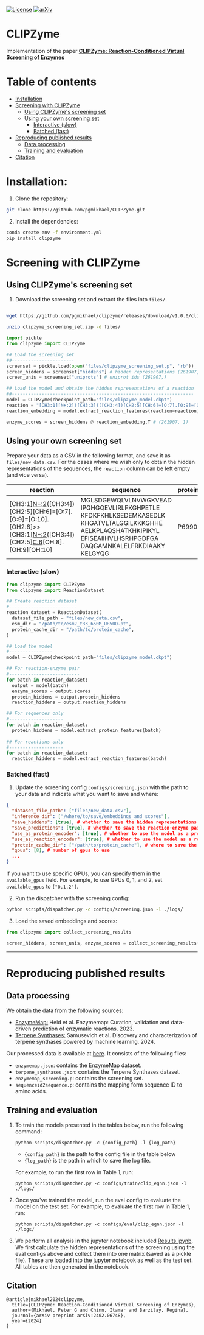 [![License](https://img.shields.io/badge/License-Apache_2.0-blue.svg)](https://github.com/pgmikhael/CLIPZyme/blob/main/LICENSE.txt) 
[![arXiv](https://img.shields.io/badge/arXiv-1234.56789-b31b1b.svg)](https://arxiv.org/abs/2402.06748)
<!-- ![version](https://img.shields.io/badge/version-1.0.2-success) -->

# CLIPZyme

Implementation of the paper [**CLIPZyme: Reaction-Conditioned Virtual Screening of Enzymes**](https://github.com/pgmikhael/CLIPZyme/blob/main/LICENSE.txt)



Table of contents
=================

<!--ts-->
   * [Installation](#installation)
   * [Screening with CLIPZyme](#screening-with-clipzyme)
        * [Using CLIPZyme's screening set](#using-clipzyme's-screening-set)
        * [Using your own screening set](#using-your-own-screening-set)
            * [Interactive (slow)](#interactive-slow)
            * [Batched (fast)](#batched-fast)
   * [Reproducing published results](#reproducing-published-results)
        * [Data processing](#data-processing)
        * [Training and evaluation](#training-and-evaluation)
   * [Citation](#citation)
    
<!--te-->

# Installation:

1. Clone the repository:
```bash
git clone https://github.com/pgmikhael/CLIPZyme.git
```
2. Install the dependencies:
```bash
conda create env -f environment.yml
pip install clipzyme
```

# Screening with CLIPZyme

## Using CLIPZyme's screening set

1. Download the screening set and extract the files into `files/`.

```bash

wget https://github.com/pgmikhael/clipzyme/releases/download/v1.0.0/clipzyme_screening_set.zip

unzip clipzyme_screening_set.zip -d files/
```

```python
import pickle
from clipzyme import CLIPZyme

## Load the screening set
##-----------------------
screenset = pickle.load(open("files/clipzyme_screening_set.p", 'rb'))
screen_hiddens = screenset["hiddens"] # hidden representations (261907, 1280)
screen_unis = screenset["uniprots"] # uniprot ids (261907,)

## Load the model and obtain the hidden representations of a reaction
##-------------------------------------------------------------------
model = CLIPZyme(checkpoint_path="files/clipzyme_model.ckpt")
reaction = "[CH3:1][N+:2]([CH3:3])([CH3:4])[CH2:5][CH:6]=[O:7].[O:9]=[O:10].[OH2:8]>>[CH3:1][N+:2]([CH3:3])([CH3:4])[CH2:5][C:6](=[O:7])[OH:8].[OH:9][OH:10]"
reaction_embedding = model.extract_reaction_features(reaction=reaction) # (1,1280)

enzyme_scores = screen_hiddens @ reaction_embedding.T # (261907, 1)

```

## Using your own screening set

Prepare your data as a CSV in the following format, and save it as `files/new_data.csv`. For the cases where we wish only to obtain the hidden representations of the sequences, the `reaction` column can be left empty (and vice versa).

| reaction | sequence | protein_id | cif |
|----------|----------|------------|-----|
| [CH3:1][N+:2]([CH3:3])([CH3:4])[CH2:5][CH:6]=[O:7].[O:9]=[O:10].[OH2:8]>>[CH3:1][N+:2]([CH3:3])([CH3:4])[CH2:5][C:6](=[O:7])[OH:8].[OH:9][OH:10] |MGLSDGEWQLVLNVWGKVEAD<br>IPGHGQEVLIRLFKGHPETLE<br>KFDKFKHLKSEDEMKASEDLK<br>KHGATVLTALGGILKKKGHHE<br>AELKPLAQSHATKHKIPIKYL<br>EFISEAIIHVLHSRHPGDFGA<br>DAQGAMNKALELFRKDIAAKY<br>KELGYQG | P69905 | 1a0s.cif |


### Interactive (slow)
    
```python
from clipzyme import CLIPZyme
from clipzyme import ReactionDataset

## Create reaction dataset
#-------------------------
reaction_dataset = ReactionDataset(
  dataset_file_path = "files/new_data.csv",
  esm_dir = "/path/to/esm2_t33_650M_UR50D.pt",
  protein_cache_dir = "/path/to/protein_cache",
)

## Load the model
#----------------
model = CLIPZyme(checkpoint_path="files/clipzyme_model.ckpt")

## For reaction-enzyme pair
#--------------------------
for batch in reaction_dataset:
  output = model(batch) 
  enzyme_scores = output.scores
  protein_hiddens = output.protein_hiddens
  reaction_hiddens = output.reaction_hiddens

## For sequences only
#--------------------
for batch in reaction_dataset:
  protein_hiddens = model.extract_protein_features(batch) 
  
## For reactions only
#--------------------
for batch in reaction_dataset:
  reaction_hiddens = model.extract_reaction_features(batch)

```

### Batched (fast)

1. Update the screening config `configs/screening.json` with the path to your data and indicate what you want to save and where:


```JSON
{
  "dataset_file_path": ["files/new_data.csv"],
  "inference_dir": ["/where/to/save/embeddings_and_scores"],
  "save_hiddens": [true], # whether to save the hidden representations
  "save_predictions": [true], # whether to save the reaction-enzyme pair scores
  "use_as_protein_encoder": [true], # whether to use the model as a protein encoder only
  "use_as_reaction_encoder": [true], # whether to use the model as a reaction encoder only
  "protein_cache_dir": ["/path/to/protein_cache"], # where to save the protein cache
  "gpus": [8], # number of gpus to use
  ...
}
```

If you want to use specific GPUs, you can specify them in the `available_gpus` field. For example, to use GPUs 0, 1, and 2, set `available_gpus` to `["0,1,2"]`.



2. Run the dispatcher with the screening config:

```bash
python scripts/dispatcher.py -c configs/screening.json -l ./logs/
```

3. Load the saved embeddings and scores:

```python
from clipzyme import collect_screening_results

screen_hiddens, screen_unis, enzyme_scores = collect_screening_results("configs/screening.json")

```


---------------------

# Reproducing published results

## Data processing

We obtain the data from the following sources:
- [EnzymeMap:](`https://doi.org/10.5281/zenodo.7841780`) Heid et al. Enzymemap: Curation, validation and data-driven prediction of enzymatic reactions. 2023.
- [Terpene Synthases:](`https://zenodo.org/records/10567437`) Samusevich et al. Discovery and characterization of terpene synthases powered by machine learning. 2024. 

Our processed data is available at [here](`https://doi.org/10.5281/zenodo.5555555`). It consists of the following files:
- `enzymemap.json`: contains the EnzymeMap dataset.
- `terpene_synthases.json`: contains the Terpene Synthases dataset.
- `enzymemap_screening.p`: contains the screening set.
- `sequenceid2sequence.p`: contains the mapping form sequence ID to amino acids.


## Training and evaluation
1. To train the models presented in the tables below, run the following command:
    ```
    python scripts/dispatcher.py -c {config_path} -l {log_path}
    ```
    - `{config_path}` is the path to the config file in the table below 
    - `{log_path}` is the path in which to save the log file. 
    
    For example, to run the first row in Table 1, run:
    ```
    python scripts/dispatcher.py -c configs/train/clip_egnn.json -l ./logs/
    ```
2. Once you've trained the model, run the eval config to evaluate the model on the test set. For example, to evaluate the first row in Table 1, run:
    ```
    python scripts/dispatcher.py -c configs/eval/clip_egnn.json -l ./logs/
    ```
3. We perform all analysis in the jupyter notebook included [Results.ipynb](analysis/Results.ipynb). We first calculate the hidden representations of the screening using the eval configs above and collect them into one matrix (saved as a pickle file). These are loaded into the jupyter notebook as well as the test set. All tables are then generated in the notebook.


## Citation

```
@article{mikhael2024clipzyme,
  title={CLIPZyme: Reaction-Conditioned Virtual Screening of Enzymes},
  author={Mikhael, Peter G and Chinn, Itamar and Barzilay, Regina},
  journal={arXiv preprint arXiv:2402.06748},
  year={2024}
}
```
